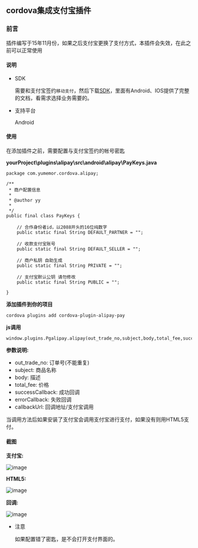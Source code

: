 
## cordova集成支付宝插件

### 前言

插件编写于15年11月份，如果之后支付宝更换了支付方式，本插件会失效，在此之前可以正常使用

#### 说明
* SDK

	需要和支付宝签约`移动支付`，然后下载[SDK](http://download.alipay.com/public/api/base/WS_MOBILE_PAY_SDK_BASE.zip)，里面有Android、IOS提供了完整的文档，看需求选择业务需要的。

* 支持平台

	Android

#### 使用

在添加插件之前，需要配置与支付宝签约的帐号密匙

**yourProject\plugins\alipay\src\android\alipay\PayKeys.java**
	
	package com.yumemor.cordova.alipay;

	/**
	 * 商户配置信息
	 * 
	 * @author yy
	 * 
	 */
	public final class PayKeys {

		// 合作身份者id，以2088开头的16位纯数字
		public static final String DEFAULT_PARTNER = "";
	
		// 收款支付宝账号
		public static final String DEFAULT_SELLER = "";
	
		// 商户私钥 自助生成
		public static final String PRIVATE = "";
	
		// 支付宝默认公钥 请勿修改
		public static final String PUBLIC = "";

	}
	
**添加插件到你的项目**
	
	cordova plugins add cordova-plugin-alipay-pay

**js调用**

	window.plugins.Pgalipay.alipay(out_trade_no,subject,body,total_fee,successCallback,errorCallback,callbackUrl);

**参数说明:**

* out_trade_no: 订单号(不能重复)
* subject: 商品名称
* body:	描述
* total_fee: 价格
* successCallback: 成功回调
* errorCallback: 失败回调
* callbackUrl: 回调地址/支付宝调用
	
当调用方法后如果安装了支付宝会调用支付宝进行支付，如果没有则用HTML5支付。

#### 截图

**支付宝:**
	
![image](http://7xnxsw.com1.z0.glb.clouddn.com/cordova-alipay-plugin/Screenshot_2015-11-02-14-08-50.png)

**HTML5:**
	
![image](http://7xnxsw.com1.z0.glb.clouddn.com/cordova-alipay-plugin/Screenshot_2015-11-02-14-09-23.png)

**回调:**
	
![image](http://7xnxsw.com1.z0.glb.clouddn.com/cordova-alipay-plugin/Screenshot_2015-11-02-14-09-03.png)

* 注意

	如果配置错了密匙，是不会打开支付界面的。
